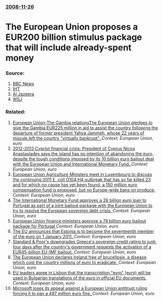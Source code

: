### [2008-11-26](/news/2008/11/26/index.md)

#  The European Union proposes a EUR200 billion stimulus package that will include already-spent money 




### Source:

1. [BBC News](http://news.bbc.co.uk/2/hi/business/7751284.stm)
2. [IHT](http://www.iht.com/articles/2008/11/26/business/euecon.php)
3. [Al Jazeera](http://english.aljazeera.net/news/europe/2008/11/200811261318918300.html)
4. [WSJ](http://online.wsj.com/article/SB122772595753960371.html?mod=googlenews_wsj)

### Related:

1. [European Union-The Gambia relationsThe European Union pledges to give the Gambia EUR225 million in aid to assist the country following the departure of former president Yahya Jammeh, whose 22 years of misrule left the country "virtually bankrupt". ](/news/2017/02/10/european-unionathe-gambia-relationspthe-european-union-pledges-to-give-the-gambia-a-225-million-in-aid-to-assist-the-country-following-th.md) _Context: European Union, euro_
2. [2012-2013 Cypriot financial crisis: President of Cyprus Nicos Anastasiades says the island has no intention of abandoning the euro, despite the tough conditions imposed by its 10 billion euro bailout deal with the European Union and International Monetary Fund. ](/news/2013/03/29/2012a2013-cypriot-financial-crisis-president-of-cyprus-nicos-anastasiades-says-the-island-has-no-intention-of-abandoning-the-euro-despit.md) _Context: European Union, euro_
3. [European Union Agriculture Ministers meet in Luxembourg to discuss the continuing 2011 E. coli O104:H4 outbreak that has so far killed 23 and for which no cause has yet been found; a 150 million euro compensation fund is proposed, but no Europe-wide bans on produce. ](/news/2011/06/7/european-union-agriculture-ministers-meet-in-luxembourg-to-discuss-the-continuing-2011-e-coli-o104-h4-outbreak-that-has-so-far-killed-23-an.md) _Context: European Union, euro_
4. [The International Monetary Fund approves a 26 billion euro loan to Portugal as part of a joint bailout package with the European Union to try to resolve the European sovereign debt crisis. ](/news/2011/05/20/the-international-monetary-fund-approves-a-26-billion-euro-loan-to-portugal-as-part-of-a-joint-bailout-package-with-the-european-union-to-tr.md) _Context: European Union, euro_
5. [European Union finance ministers approve a 78 billion euro bailout package for Portugal ](/news/2011/05/16/european-union-finance-ministers-approve-a-78-billion-euro-bailout-package-for-portugal.md) _Context: European Union, euro_
6. [The EU announces that Estonia is to become the seventeenth member of the euro on 1 January 2011. ](/news/2010/07/13/the-eu-announces-that-estonia-is-to-become-the-seventeenth-member-of-the-euro-on-1-january-2011.md) _Context: European Union, euro_
7. [Standard & Poor's downgrades Greece's sovereign credit rating to junk, four days after the country's government requests the activation of a EUR45-billion EU-IMF bailout. ](/news/2010/04/27/standard-poor-s-downgrades-greece-s-sovereign-credit-rating-to-junk-four-days-after-the-country-s-government-requests-the-activation-of-a.md) _Context: European Union, euro_
8. [ The European Union declares Ireland free of brucellosis, a disease which cost the country millions of euro to eradicate. ](/news/2009/07/1/the-european-union-declares-ireland-free-of-brucellosis-a-disease-which-cost-the-country-millions-of-euro-to-eradicate.md) _Context: European Union, euro_
9. [ EU leaders agree in Lisbon that the transcription "evro" (evro) will be used in Bulgarian translations of the euro in official EU documents. ](/news/2007/10/19/eu-leaders-agree-in-lisbon-that-the-transcription-ed2nd3-4-evro-will-be-used-in-bulgarian-translations-of-the-euro-in-official-eu-docume.md) _Context: European Union, euro_
10. [ Microsoft loses its appeal against a European Union antitrust ruling forcing it to pay a 497 million euro fine. ](/news/2007/09/17/microsoft-loses-its-appeal-against-a-european-union-antitrust-ruling-forcing-it-to-pay-a-497-million-euro-fine.md) _Context: European Union, euro_
